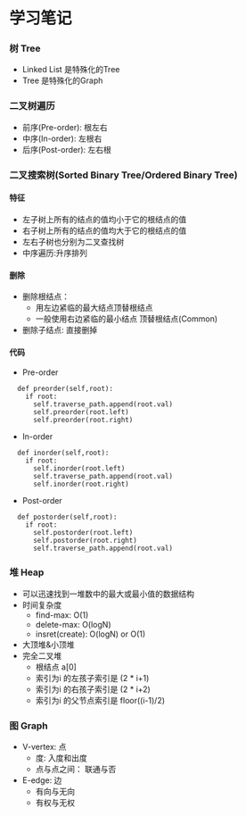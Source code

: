 # 学习笔记
### 树 Tree
* Linked List 是特殊化的Tree
* Tree 是特殊化的Graph

### 二叉树遍历
* 前序(Pre-order): 根左右
* 中序(In-order): 左根右
* 后序(Post-order): 左右根

### 二叉搜索树(Sorted Binary Tree/Ordered Binary Tree)
#### 特征
* 左子树上所有的结点的值均小于它的根结点的值
* 右子树上所有的结点的值均大于它的根结点的值
* 左右子树也分别为二叉查找树
* 中序遍历:升序排列
#### 删除
* 删除根结点：
   * 用左边紧临的最大结点顶替根结点
   * 一般使用右边紧临的最小结点 顶替根结点(Common)
* 删除子结点: 直接删掉

#### 代码
* Pre-order
```
  def preorder(self,root):
    if root:
      self.traverse_path.append(root.val)
      self.preorder(root.left)
      self.preorder(root.right)
```

* In-order
```
  def inorder(self,root):
    if root:
      self.inorder(root.left)
      self.traverse_path.append(root.val)      
      self.inorder(root.right)
```

* Post-order
```
  def postorder(self,root):
    if root:
      self.postorder(root.left)
      self.postorder(root.right)
      self.traverse_path.append(root.val)
```

### 堆 Heap
* 可以迅速找到一堆数中的最大或最小值的数据结构
* 时间复杂度
    * find-max: O(1)
    * delete-max: O(logN)
    * insret(create): O(logN) or O(1)
* 大顶堆&小顶堆
* 完全二叉堆
    * 根结点 a[0]
    * 索引为i 的左孩子索引是 (2 * i+1)
    * 索引为i 的右孩子索引是 (2 * i+2)
    * 索引为i 的父节点索引是 floor((i-1)/2)
    
### 图 Graph
* V-vertex: 点
    * 度: 入度和出度
    * 点与点之间： 联通与否
* E-edge: 边
    * 有向与无向
    * 有权与无权

